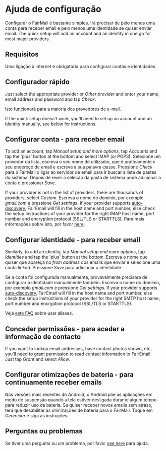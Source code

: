 # Ajuda de configuração

Configurar o FairMail é bastante simples. Irá precisar de pelo menos uma conta para receber email e pelo menos uma identidade se quiser enviar email. The quick setup will add an account and an identity in one go for most major providers.

## Requisitos

Uma ligação à internet é obrigatória para configurar contas e identidades.

## Configurador rápido

Just select the appropriate provider or *Other provider* and enter your name, email address and password and tap *Check*.

Isto funcionará para a maioria dos provedores de e-mail.

If the quick setup doesn't work, you'll need to set up an account and an identity manually, see below for instructions.

## Configurar conta - para receber email

To add an account, tap *Manual setup and more options*, tap *Accounts* and tap the 'plus' button at the bottom and select IMAP (or POP3). Selecione um provedor da lista, escreva o seu nome de utilizador, que é praticamente o seu endereço de email e escreva a sua palavra-passe. Pressione *Check* para o FairMail o ligar ao servidor de email para ir buscar a lista de pastas do sistema. Depois de rever a seleção da pasta de sistema pode adicionar a conta e pressionar *Save*.

If your provider is not in the list of providers, there are thousands of providers, select *Custom*. Escreva o nome do domínio, por exemple *gmail.com* e pressione *Get settings*. If your provider supports [auto-discovery](https://tools.ietf.org/html/rfc6186), FairEmail will fill in the host name and port number, else check the setup instructions of your provider for the right IMAP host name, port number and encryption protocol (SSL/TLS or STARTTLS). Para mais informações sobre isto, por favor [here](https://github.com/M66B/FairEmail/blob/master/FAQ.md#authorizing-accounts).

## Configurar identidade - para receber email

Similarly, to add an identity, tap *Manual setup and more options*, tap *Identities* and tap the 'plus' button at the bottom. Escreva o nome que quiser que apareça no *from address* dos emails que enviar e selecione uma conta *linked*. Pressione *Save* para adicionar a identidade

Se a conta foi configurada manualmente, provavelmente precisará de configurar a identidade manualmente também. Escreva o nome do domínio, por exemplo *gmail.com* e pressione *Get settings*. If your provider supports [auto-discovery](https://tools.ietf.org/html/rfc6186), FairEmail will fill in the host name and port number, else check the setup instructions of your provider for the right SMTP host name, port number and encryption protocol (SSL/TLS or STARTTLS).

Veja [este FAQ](https://github.com/M66B/FairEmail/blob/master/FAQ.md#FAQ9) sobre usar aliases.

## Conceder permissões - para aceder a informação de contacto

If you want to lookup email addresses, have contact photos shown, etc, you'll need to grant permission to read contact information to FairEmail. Just tap *Grant* and select *Allow*.

## Configurar otimizações de bateria - para continuamente receber emails

Nas versões mais recentes do Android, o Android põe as aplicações em modo de suspensão quando a tela estiver desligada durante algum tempo para reduzir uso da bateria. Se quiser receber novos emails sem atraso, terá que desabilitar as otimizações de bateria para o FairMail. Toque em *Gerenciar* e siga as instruções.

## Perguntas ou problemas

Se tiver uma pergunta ou um problema, por favor [see here](https://github.com/M66B/FairEmail/blob/master/FAQ.md) para ajuda.